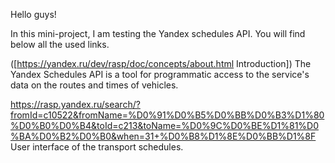 Hello guys!

In this mini-project, I am testing the Yandex schedules API. You will find below all the used links.

([https://yandex.ru/dev/rasp/doc/concepts/about.html Introduction])
The Yandex Schedules API is a tool for programmatic access to the service's data on the routes and times of vehicles.

https://rasp.yandex.ru/search/?fromId=c10522&fromName=%D0%91%D0%B5%D0%BB%D0%B3%D1%80%D0%B0%D0%B4&toId=c213&toName=%D0%9C%D0%BE%D1%81%D0%BA%D0%B2%D0%B0&when=31+%D0%B8%D1%8E%D0%BB%D1%8F  
User interface of the transport schedules.
